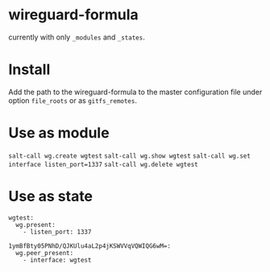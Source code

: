 # wireguard-formula

currently with only `_modules` and `_states`.

# Install

Add the path to the wireguard-formula to the master configuration file under option
`file_roots` or as `gitfs_remotes`.

# Use as module

`salt-call wg.create wgtest`
`salt-call wg.show wgtest`
`salt-call wg.set interface listen_port=1337`
`salt-call wg.delete wgtest`

# Use as state

```
wgtest:
  wg.present:
    - listen_port: 1337

1ymBfBty05PNhD/QJKUlu4aL2p4jKSWVVqVQWIQG6wM=:
  wg.peer_present:
    - interface: wgtest
```
